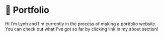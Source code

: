 # :pencil: Portfolio

Hi I'm Lynh and I'm currently in the process of making a portfolio website. You can check out what I've got so far by clicking link in my about section!
